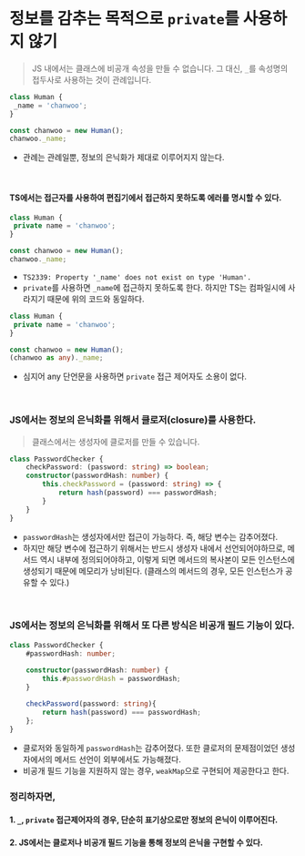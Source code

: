 # 정보를 감추는 목적으로 `private`를 사용하지 않기

> JS 내에서는 클래스에 비공개 속성을 만들 수 없습니다. 그 대신, `_`를 속성명의 접두사로 사용하는 것이 관례입니다.


```typescript
class Human {
 _name = 'chanwoo';   
}

const chanwoo = new Human();
chanwoo._name;
```

- 관례는 관례일뿐, 정보의 은닉화가 제대로 이루어지지 않는다.

<br/>

#### TS에서는 접근자를 사용하여 편집기에서 접근하지 못하도록 에러를 명시할 수 있다.
```typescript
class Human {
 private name = 'chanwoo';   
}

const chanwoo = new Human();
chanwoo._name; 
```
- `TS2339: Property '_name' does not exist on type 'Human'.`
- `private`를 사용하면 `_name`에 접근하지 못하도록 한다. 하지만 TS는 컴파일시에 사라지기 때문에 위의 코드와 동일하다.


```typescript
class Human {
 private name = 'chanwoo';   
}

const chanwoo = new Human();
(chanwoo as any)._name;
```
- 심지어 any 단언문을 사용하면 `private` 접근 제어자도 소용이 없다.

<br/>

### JS에서는 정보의 은닉화를 위해서 클로저(closure)를 사용한다.

> 클래스에서는 생성자에 클로저를 만들 수 있습니다.

```typescript
class PasswordChecker {
    checkPassword: (password: string) => boolean;
    constructor(passwordHash: number) {
        this.checkPassword = (password: string) => {
            return hash(password) === passwordHash;
        }
    }
}
```
- `passwordHash`는 생성자에서만 접근이 가능하다. 즉, 해당 변수는 감추어졌다.
- 하지만 해당 변수에 접근하기 위해서는 반드시 생성자 내에서 선언되어야하므로, 메서드 역시 내부에 정의되어야하고, 이렇게 되면 메서드의 복사본이 모든 인스턴스에 생성되기 때문에 메모리가 낭비된다. (클래스의 메서드의 경우, 모든 인스턴스가 공유할 수 있다.)

<br/>

### JS에서는 정보의 은닉화를 위해서 또 다른 방식은 비공개 필드 기능이 있다.
```typescript
class PasswordChecker {
    #passwordHash: number;
    
    constructor(passwordHash: number) {
        this.#passwordHash = passwordHash;
    }

    checkPassword(password: string){
        return hash(password) === passwordHash;
    };
}
```
- 클로저와 동일하게 `passwordHash`는 감추어졌다. 또한 클로저의 문제점이었던 생성자에서의 메서드 선언이 외부에서도 가능해졌다.
- 비공개 필드 기능을 지원하지 않는 경우, `weakMap`으로 구현되어 제공한다고 한다.


### 정리하자면,

#### 1. `_`, `private` 접근제어자의 경우, 단순히 표기상으로만 정보의 은닉이 이루어진다.  

#### 2. JS에서는 클로저나 비공개 필드 기능을 통해 정보의 은닉을 구현할 수 있다.